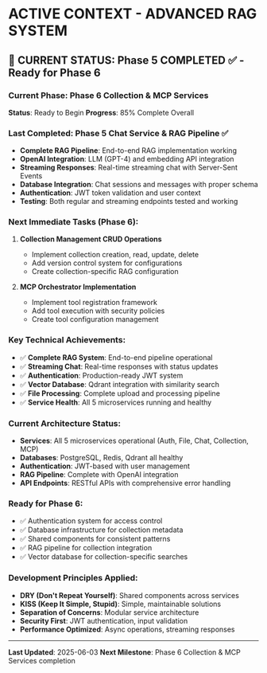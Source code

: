 # ACTIVE CONTEXT - ADVANCED RAG SYSTEM

## 🎯 CURRENT STATUS: Phase 5 COMPLETED ✅ - Ready for Phase 6

### Current Phase: Phase 6 Collection & MCP Services
**Status**: Ready to Begin
**Progress**: 85% Complete Overall

### Last Completed: Phase 5 Chat Service & RAG Pipeline ✅
- **Complete RAG Pipeline**: End-to-end RAG implementation working
- **OpenAI Integration**: LLM (GPT-4) and embedding API integration
- **Streaming Responses**: Real-time streaming chat with Server-Sent Events
- **Database Integration**: Chat sessions and messages with proper schema
- **Authentication**: JWT token validation and user context
- **Testing**: Both regular and streaming endpoints tested and working

### Next Immediate Tasks (Phase 6):
1. **Collection Management CRUD Operations**
   - Implement collection creation, read, update, delete
   - Add version control system for configurations
   - Create collection-specific RAG configuration

2. **MCP Orchestrator Implementation**
   - Implement tool registration framework
   - Add tool execution with security policies
   - Create tool configuration management

### Key Technical Achievements:
- ✅ **Complete RAG System**: End-to-end pipeline operational
- ✅ **Streaming Chat**: Real-time responses with status updates
- ✅ **Authentication**: Production-ready JWT system
- ✅ **Vector Database**: Qdrant integration with similarity search
- ✅ **File Processing**: Complete upload and processing pipeline
- ✅ **Service Health**: All 5 microservices running and healthy

### Current Architecture Status:
- **Services**: All 5 microservices operational (Auth, File, Chat, Collection, MCP)
- **Databases**: PostgreSQL, Redis, Qdrant all healthy
- **Authentication**: JWT-based with user management
- **RAG Pipeline**: Complete with OpenAI integration
- **API Endpoints**: RESTful APIs with comprehensive error handling

### Ready for Phase 6:
- ✅ Authentication system for access control
- ✅ Database infrastructure for collection metadata
- ✅ Shared components for consistent patterns
- ✅ RAG pipeline for collection integration
- ✅ Vector database for collection-specific searches

### Development Principles Applied:
- **DRY (Don't Repeat Yourself)**: Shared components across services
- **KISS (Keep It Simple, Stupid)**: Simple, maintainable solutions
- **Separation of Concerns**: Modular service architecture
- **Security First**: JWT authentication, input validation
- **Performance Optimized**: Async operations, streaming responses

---
**Last Updated**: 2025-06-03
**Next Milestone**: Phase 6 Collection & MCP Services completion

